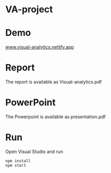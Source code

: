# VA-project

# Demo

www.visual-analytics.netlify.app

# Report

The report is available as Visual-analytics.pdf

# PowerPoint

The Powerpoint is available as presentation.pdf

# Run

Open Visual Studio and run

```
npm install
npm start
```
